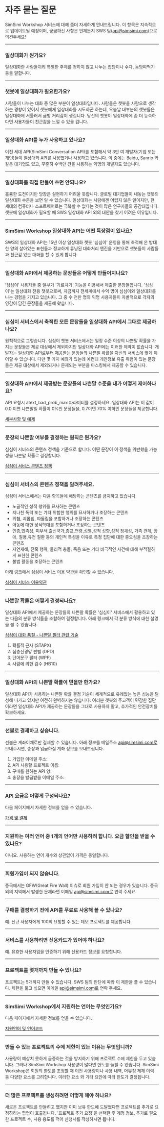 <style
  type="text/css">
style {color:#ffffff;display:hidden}
h1, h2, h3, h4, h5, h6 {color:#333333;}
p, li {color:#333333}
code {color:#000080;}
</style>

# 자주 묻는 질문
SimSimi Workshop 서비스에 대해 좀더 자세하게 안내드립니다. 이 항목은 지속적으로 업데이트될 예정이며, 궁금하신 사항은 언제든지 SWS 팀(api@simsimi.com)으로 의견주세요!

---

### 일상대화가 뭔가요?
일상대화란 사람들끼리 특별한 주제를 정하지 않고 나누는 잡담이나 수다, 농담따먹기 등을 말합니다.

---

### 챗봇에 일상대화가 필요한가요?
사람들이 나누는 대화 중 많은 부분이 일상대화입니다. 사람들은 챗봇을 사람으로 생각하는 경향이 있어서 챗봇에게 일상대화를 시도하곤 하는데, 오늘날 대부분의 챗봇들은 일상대화에 서툴러서 금방 거리감이 생깁니다. 당신의 챗봇이 일상대화에 좀 더 능숙하다면 사용자들이 친근감을 느낄 수 있을 겁니다.

---

### 일상대화 API를 누가 사용하고 있나요?
이전 세대 API(SimSimi Conversation API)를 포함해서 약 3만 여 개발자(기업 또는 개인)들이 일상대화 API를 사용했거나 사용하고 있습니다. 이 중에는 Baidu, Sanrio 와 같은 대기업도 있고, 꾸준히 수백만 건을 사용하는 익명의 개발자도 있습니다.

---

### 일상대화를 직접 만들어 쓰면 안되나요?
훌륭한 도전이지만 당장은 실현하기 어려울 듯합니다. 글로벌 대기업들이 내놓는 챗봇의 일상대화 수준을 보면 알 수 있습니다. 일상대화는 사람에겐 어렵지 않은 일이지만, 현 세대의 컴퓨터나 소프트웨어로는 극복할 수 없다는 것이 많은 연구자들의 공감대입니다. 챗봇에 일상대화가 필요할 때 SWS 일상대화 API 외의 대안을 찾기 어려운 이유입니다.

---

### SimSimi Workshop 일상대화 API는 어떤 특장점이 있나요?
SWS의 일상대화 API는 15년 이상 일상대화 챗봇 '심심이' 운영을 통해 축적해 온 방대한 양의 살아있는 표현들과 정교하게 튜닝된 대화처리 엔진을 기반으로 챗봇들이 사람들과 친근감 있는 대화를 할 수 있게 합니다.

---

### 일상대화 API에서 제공하는 문장들은 어떻게 만들어지나요?
‘심심이’ 사용자들 중 일부가 '가르치기' 기능을 이용해서 제출한 문장들입니다. '심심이'는 일상대화 전용 챗봇으로써, 지금까지 전세계에서 수억 명이 심심이와 일상대화를 나눈 경험을 가지고 있습니다. 그 중 수 천만 명의 익명 사용자들이 자발적으로 각자의 영감이 담긴 문장들을 제출해 왔습니다.

---

### 심심이 서비스에서 축적한 모든 문장들을 일상대화 API에서 그대로 제공하나요?
원칙적으로 그렇습니다. 심심이 챗봇 서비스에서는 일정 수준 이상의 나쁜말 확률을 가지는 문장들은 제공 대상에서 제외하지만 일상대화 API에는 이러한 제약이 없습니다. 개발자는 일상대화 API로부터 제공받는 문장들의 나쁜말 확률을 자신의 서비스에 맞게 제어할 수 있습니다. 다만 몇 가지 예외가 있는데 예컨대 개인정보 유출 위험이 있는 문장들은 제공 대상에서 제외되거나 문제되는 부분을 마스킹해서 제공할 수 있습니다.

---

### 일상대화 API에서 제공받는 문장들의 나쁜말 수준을 내가 어떻게 제어하나요?
API 요청시 atext_bad_prob_max 파라미터를 설정하세요. 일상대화 API는 이 값이 0.0 이면 나쁜말일 확률이 0%인 문장들을, 0.7이면 70% 이하인 문장들을 제공합니다.

[세부사항 및 예제](https://workshop.simsimi.com/document#st_filter)

---

### 문장의 나쁜말 여부를 결정하는 원칙은 뭔가요?
심심이 서비스의 콘텐츠 정책을 기준으로 합니다. 어떤 문장이 이 정책을 위반했을 가능성을 나쁜말 확률로 결정합니다.

[심심이 서비스 콘텐츠 정책](http://blog.simsimi.com/2017/04/simsimi-terms-and-conditions.html)

---

### 심심이 서비스의 콘텐츠 정책을 알려주세요.
심심이 서비스에서는 다음 항목들에 해당하는 콘텐츠를 금지하고 있습니다.

- 노골적인 성적 행위를 묘사하는 콘텐츠
- 지나친 폭력 또는 기타 위험한 행위를 묘사하거나 조장하는 콘텐츠
- 위협, 괴롭힘, 따돌림을 포함하거나 조장하는 콘텐츠
- 아동에 대한 성적학대를 포함허거나 조장하는 콘텐츠
- 인종,민족성, 피부색,출신국가,종교,연령,성별,성적 성향,성적 정체성, 가족 관계, 장애, 질병,유전 질환 등의 개인적 특성을 이유로 특정 집단에 대한 증오심을 조장하는 콘텐츠
- 자연재해, 잔혹 행위, 물리적 충돌, 죽음 또는 기타 비극적인 사건에 대해 부적절하게 표현한 콘텐츠
- 불법 활동을 조장하는 콘텐츠

아래 링크에서 심심이 서비스 이용 약관을 확인할 수 있습니다.

[심심이 서비스 이용약관](https://workshop.simsimi.com/policy/terms)

---

### 나쁜말 확률은 어떻게 결정되나요?
일상대화 API에서 제공하는 문장들의 나쁜말 확률은 '심심이' 서비스에서 활용하고 있는 다음의 분류 방식들을 조합하여 결정합니다. 아래 링크에서 각 분류 방식에 대한 설명을 볼 수 있습니다.

[심심이 대화 품질 - 나쁜말 필터 관련 기술](http://blog.simsimi.com/2019/03/blog-post.html)

1) 확률적 근사 (STAPX)
2) 심층신경망 판별 (DPD)
3) 단어문구 필터 (WPF)
4) 사람에 의한 검수 (HB10)

---

### 일상대화 API의 나쁜말 확률이 믿을만 한가요?
일상대화 API가 사용하는 나쁜말 확률 결정 기술이 세계적으로 유례없는 높은 성능을 달성해 나가고 있지만 여전히 완벽하지는 않습니다. 여러분 챗봇의 주고객이 민감한 집단이라면 일상대화 API가 제공하는 문장들을 그대로 사용하지 말고, 추가적인 안전장치를 확보하세요.

---

### 선불로 결제하고 싶습니다.
선불은 계좌이체로만 결제할 수 있습니다. 아래 정보를 메일주소 api@simsimi.com로 보내주시면, 송장과 입금하실 계좌 정보를 보내드립니다.

1. 가입한 이메일 주소:
2. API 사용할 프로젝트 이름:
3. 구매를 원하는 API 양:
4. 송장을 발급받을 이메일 주소:

---

### API 요금은 어떻게 구성되나요?
다음 페이지에서 자세한 정보를 얻을 수 있습니다.

[가격 및 결제](https://workshop.simsimi.com/pricing#pricing_policy)

---

### 지원하는 여러 언어 중 1개의 언어만 사용하려 합니다. 요금 할인을 받을 수 있나요?
아니요. 사용하는 언어 개수와 상관없이 가격은 동일합니다.

---

### 회원가입이 되지 않습니다.
중국에서는 GFW(Great Fire Wall) 이슈로 회원 가입이 안 되는 경우가 있습니다. 중국 외의 지역에서 발생한 문제라면 이메일 api@simsimi.com로 연락 주세요.

---

### 구매를 결정하기 전에 API를 무료로 사용해 볼 수 있나요?
예. 신규 사용자에게 100회 요청할 수 있는 데모 프로젝트를 제공합니다.

---

### 서비스를 사용하려면 신용카드가 있어야 하나요?
예. 유효한 사용자임을 인증하기 위해 신용카드 정보를 요청합니다.

---

### 프로젝트를 몇개까지 만들 수 있나요?
프로젝트는 5개까지 만들 수 있습니다. SWS 팀의 판단에 따라 이 제한을 풀 수 있습니다. 제한을 풀고 싶으면 이메일 api@simsimi.com로 연락 주세요.

---

### SimSimi Workshop에서 지원하는 언어는 무엇인가요?
다음 페이지에서 자세한 정보를 얻을 수 있습니다.

[지원언어 및 언어코드](https://workshop.simsimi.com/document#st_lang_code)

---

### 만들 수 있는 프로젝트의 수에 제한이 있는 이유는 무엇입니까?
사용량이 예상치 못하게 급증하는 것을 방지하기 위해 프로젝트 수에 제한을 두고 있습니다. 그러나 SimSimi Workshop 사용량이 많다면 한도를 늘릴 수 있습니다. SimSimi Workshop은 회원의 한도를 조정할 때 이전 사용량이나 사용 내역, 어뷰징 제재 이력 등 다양한 요소를 고려합니다. 이러한 요소 와 기타 요인에 따라 한도가 결정됩니다.

---

### 더 많은 프로젝트를 생성하려면 어떻게 해야 하나요?
새로운 프로젝트를 만들려고 했지만 이미 보유 한도에 도달했다면 프로젝트를 추가로 요청하라는 팝업이 호출됩니다. '프로젝트 추가 요청'을 선택한 후 계정 정보, 추가로 필요한 프로젝트 수, 사용 용도를 적어 신청서를 작성하시면 됩니다.
